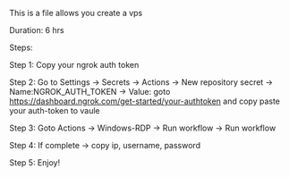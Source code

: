 This is a file allows you create a vps

Duration: 6 hrs

Steps:

Step 1: Copy your ngrok auth token

Step 2: Go to Settings -> Secrets -> Actions -> New repository secret -> Name:NGROK_AUTH_TOKEN -> Value: goto https://dashboard.ngrok.com/get-started/your-authtoken and
copy paste your auth-token to vaule

Step 3: Goto Actions -> Windows-RDP -> Run workflow -> Run workflow

Step 4: If complete -> copy ip, username, password

Step 5: Enjoy!
